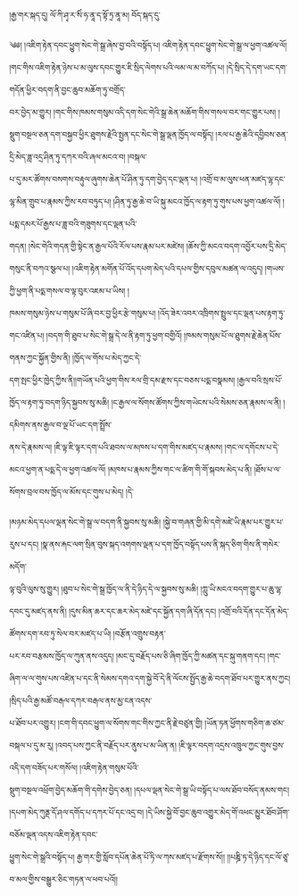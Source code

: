 ﻿  
།རྒྱ་གར་སྐད་དུ། ལོ་ཀི་ཤྭ་ར་སིཾ་ཧ་ནཱ་ད་སྟོ་ཏྲ་ནཱ་མ། བོད་སྐད་དུ་  
  
༄༅། །འཇིག་རྟེན་དབང་ཕྱུག་སེང་གེ་སྒྲ་ཞེས་བྱ་བའི་བསྟོད་པ། འཇིག་རྟེན་དབང་ཕྱུག་སེང་གེ་སྒྲ་ལ་ཕྱག་འཚལ་ལོ། །གང་གིས་འཇིག་རྟེན་ཉེས་པ་མ་ལུས་དབང་གྱུར་ཇི་སྲིད་ལེགས་པའི་ལམ་ལ་མ་བཀོད་པ། །དེ་སྲིད་དེ་དག་ཡང་དག་གདོན་ཕྱིར་བདག་ནི་བྱང་ཆུབ་མཆོག་ཏུ་བགྲོད་  
བར་བྱེད་མ་གྱུར། །གང་གིས་ཁམས་གསུམ་འདི་དག་སེང་གེའི་སྒྲ་ཆེན་མཆོག་གིས་གསལ་བར་གང་གྱུར་པས། །སྡུག་བསྔལ་ཅན་དག་བསྐྱབ་ཕྱིར་ཐུགས་རྗེའི་སྤྱན་དང་སེང་གེ་སྒྲ་ལྡན་ཁྱོད་ལ་བསྟོད། །རལ་པ་རྒྱ་ཆེའི་དབྱིབས་ཅན་དྲི་མེད་ཟླ་འདྲ་ཤིན་ཏུ་དཀར་བའི་ཞལ་མངའ་བ། །བསྐལ་  
པ་དུ་མར་ཚོགས་བསགས་བརྟུལ་ཞུགས་ཆེན་པོ་ཤིན་ཏུ་དག་བྱེད་དང་ལྡན་པ། །འགྲོ་བ་མ་ལུས་ཕན་མཛད་ལྷ་དང་ལྷ་མིན་གྲུབ་པ་རྣམས་ཀྱིས་རབ་བཏུད་པ། །ཤིན་ཏུ་རྒྱ་ཆེ་བ་ཡི་སྐུ་མངའ་ཁྱོད་ལ་རྟག་ཏུ་གུས་པས་ཕྱག་འཚལ་ལོ། །པདྨ་དམར་པོ་རྒྱས་པ་ཟླ་བའི་གཟུགས་དང་ལྡན་པའི་  
གདན། །སེང་གེའི་གདན་གྱི་སྟེང་ན་རྒྱལ་པོའི་རོལ་པས་རྣམ་པར་མཛེས། །ཆོས་ཀྱི་མངའ་བདག་འབྱོར་པས་དྲི་མེད་གསུང་ནི་བཀའ་སྩལ་པ། །འཇིག་རྟེན་མགོན་པོ་འོད་དཔག་མེད་པའི་དཔལ་གྱིས་དབུལ་མཚན་ལ་འདུད། །གཡས་ཀྱི་ཕྱག་ནི་པདྨ་གསལ་བ་ལྟ་བུར་འཇམ་པ་ཡིས། །  
ཁམས་གསུམ་ཉེས་པ་གསུམ་པོ་ཞི་བར་བྱ་ཕྱིར་རྩེ་གསུམ་པ། །འོད་ཟེར་འབར་འཁྲིགས་སྤྲུལ་དང་ལྡན་པས་རྟག་ཏུ་གང་འཛིན་པ། །བདག་གི་ཐུབ་པ་སེང་གེ་སྒྲ་དེ་ལ་ནི་རྟག་ཏུ་ཕྱག་བགྱིའོ། །ཁམས་གསུམ་པོ་ལ་ཐུགས་རྗེ་ཆེན་པོས་གནས་ཀྱང་སྐྱོན་གྱིས་ནི། །ཁྱོད་ལ་གོས་པ་མེད་ཀྱང་དེ་  
དག་སྤང་ཕྱིར་ཁྱེད་ཀྱིས་ནི།།གཡོན་པའི་ཕྱག་གིས་རལ་གྲི་དམ་རྫས་དང་བཅས་པདྨ་བསྣམས། །རྒྱལ་བའི་སྲས་པོ་ཁྱོད་ལ་རྟག་ཏུ་བདག་ཉིད་སྐྱབས་སུ་མཆི། །ང་རྒྱལ་ལ་སོགས་ཚོགས་ཀྱིས་གཡེངས་པའི་སེམས་ཅན་རྣམས་ལ་ནི། །དམིགས་ནས་རྒྱལ་བ་ལྔ་པོ་ཡང་དག་སྤྲོས་  
ནས་དེ་རྣམས་ལ། །ཇི་ལྟ་ཇི་ལྟར་དག་པའི་ཐབས་ལ་མཁས་པ་དག་གིས་མཛད་པ་རྣམས། །གང་ལ་དགོངས་པ་དེ་མངའ་ཕྱག་ན་པདྨ་དེ་ལ་ཕྱག་འཚལ་ལོ། །མཁས་པ་རྣམས་ཀྱིས་གང་ལ་ཚིག་གི་གོ་སྐབས་མེད་པ་ནི། །ཐོས་པ་ལ་སོགས་བྲལ་བས་ཁྱོད་ལ་མོས་དང་གུས་པ་མེད། །དེ་  
  
།མཉམ་མེད་དཔལ་ལྡན་སེང་གེ་སྒྲ་ལ་བདག་ནི་སྐྱབས་སུ་མཆི། །སྐྱེ་བ་གཞན་གྱི་མི་དགེ་མཛེ་ཡི་རྣམ་པར་གྱུར་པ་རུས་པ་དང། །སྣ་ནས་རྐང་ལག་སྲིན་བུས་སྐད་འགགས་ལྡན་པ་དག་ཁྱོད་བསྟོད་པས་ནི་སྐད་ཅིག་གིས་ནི་གསེར་མདོག་  
ལྟ་བུའི་ལུས་སུ་གྱུར། །ཐུབ་པ་སེང་གེ་སྒྲ་ཁྱོད་ལ་ནི་དེ་ཉིད་དེ་ལ་སྐྱབས་སུ་མཆི། །ཀླུ་ཡི་མངའ་བདག་གྱུར་པ་ཆུ་ལྷ་དབང་དུ་མཛད་ནས་ནི། །དུས་མིན་ཆར་དང་ཆར་མེད་མཛེ་དང་སྐྱོན་དག་ཞི་དོན་དང། །འགྲོ་བའི་དོན་དང་དོན་མེད་ཚོགས་དག་རབ་ཏུ་སེལ་བར་མཛད་པ་ཡི། །བརྩོན་འགྲུས་བརྟན་  
པར་རབ་བརྩམས་ཁྱོད་ལ་ཀུན་ནས་འདུད། །མང་དུ་བརྗོད་པས་ཅི་ཞིག་ཁྱོད་ཀྱི་མཚན་དང་སྐུ་གནག་དང། །གང་ཞིག་ལ་ལ་གུས་པས་འཛིན་པ་དང་ནི་སེམས་དགའ་དག་སྐྱེ་བོ་དེ་ནི་ལོངས་སྤྱོད་རྒྱ་ཆེ་བདག་ཐོབ་པར་གྱུར་ནས་ཀྱང། །སྲིད་པའི་རྒྱ་མཚོ་བརྒལ་དཀར་བརྒལ་ནས་མྱ་ངན་འདས་  
པ་ཐོབ་པར་འགྱུར། །ངག་གི་དབང་ཕྱུག་ལ་སོགས་གང་གིས་ཀྱང་ནི་རྗེ་བཙུན་གྱི། །ཡོན་ཏན་ཕྱོགས་གཅིག་ཆ་ཙམ་བསྐལ་པ་དུ་མ་རུ། །འབད་པས་ཀྱང་ནི་བརྗོད་པར་ནུས་པ་མ་ཡིན་ན། །ཇི་ལྟར་བདག་འདྲས་འཁྲུལ་ཀྱང་གུས་བྱས་འདི་དག་བཟོད་པར་གསོལ། །འཇིག་རྟེན་གསུམ་པོའི་  
སྡུག་བསྔལ་འཕྲོག་བྱེད་མཆོག་གི་དགེས་བྱེད་ཅན། །དཔལ་ལྡན་སེང་གེ་སྒྲ་ཡི་བསྟོད་པ་ལས་ཐོབ་བསོད་ནམས་གང། །དཔག་མེད་ཀུནྡ་དོ་ཤལ་དགོད་པ་དཀར་པོ་དང་འདྲ་བ། །དེ་ཡིས་སྐྱེ་བོ་བྱང་ཆུབ་འགྱུར་མེད་གོ་འཕང་མྱུར་ཐོབ་ཤོག་བཅོམ་ལྡན་འདས་འཇིག་རྟེན་དབང་  
ཕྱུག་སེང་གེ་སྒྲའི་བསྟོད་པ། རྒྱ་གར་གྱི་སློབ་དཔོན་ཆེན་པོ་ཏི་ལ་ཀས་མཛད་པ་རྫོགས་སོ།། །།པཎྜི་ཏ་དེ་ཉིད་དང་ལོ་ཙཱ་བ་མལ་གྱིས་བསྒྱུར་ཅིང་གཏན་ལ་ཕབ་པའོ།།  
  
  
